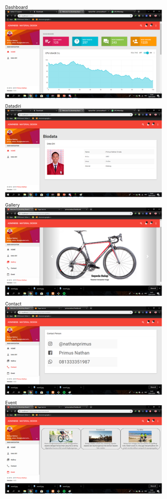 Dashboard ![alt text](https://github.com/primusnathan/Praktikum6/blob/master/dashboard.png)

Datadiri ![alt text](https://github.com/primusnathan/Praktikum6/blob/master/datadiri.png)

Gallery ![alt text](https://github.com/primusnathan/Praktikum6/blob/master/gallery.png)

Contact ![alt text](https://github.com/primusnathan/Praktikum6/blob/master/contact.png)

Event ![alt text](https://github.com/primusnathan/Praktikum6/blob/master/event.png)


